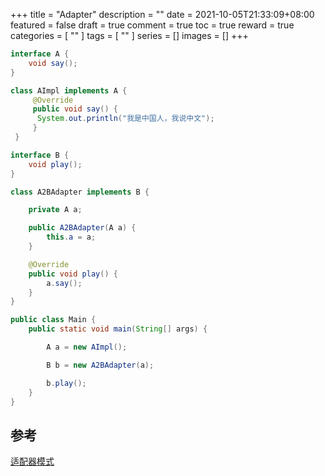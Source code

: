 +++
title = "Adapter"
description = ""
date = 2021-10-05T21:33:09+08:00
featured = false
draft = true
comment = true
toc = true
reward = true
categories = [
  ""
]
tags = [
  ""
]
series = []
images = []
+++

<!--more-->

```java
interface A {
    void say();
}

class AImpl implements A {
     @Override
     public void say() {
      System.out.println("我是中国人，我说中文");
     }
 }

interface B {
    void play();
}

class A2BAdapter implements B {

    private A a;

    public A2BAdapter(A a) {
        this.a = a;
    }

    @Override
    public void play() {
        a.say();
    }
}

public class Main {
    public static void main(String[] args) {

        A a = new AImpl();

        B b = new A2BAdapter(a);

        b.play();
    }
}
```



## 参考

[适配器模式](https://www.runoob.com/design-pattern/adapter-pattern.html)
